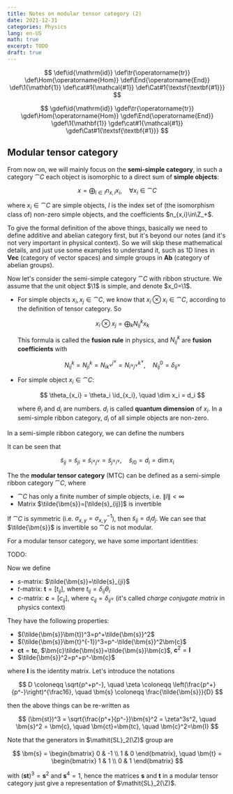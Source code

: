 ```yaml
---
title: Notes on modular tensor category (2)
date: 2021-12-31
categories: Physics
lang: en-US
math: true
excerpt: TODO
draft: true
---
```


$$
\def\id{\mathrm{id}}
\def\tr{\operatorname{tr}}
\def\Hom{\operatorname{Hom}}
\def\End{\operatorname{End}}
\def\1{\mathbf{1}}
\def\cat#1{\mathcal{#1}}
\def\Cat#1{\textsf{\textbf{#1}}}
$$

$$
\gdef\id{\mathrm{id}}
\gdef\tr{\operatorname{tr}}
\gdef\Hom{\operatorname{Hom}}
\gdef\End{\operatorname{End}}
\gdef\1{\mathbf{1}}
\gdef\cat#1{\mathcal{#1}}
\gdef\Cat#1{\textsf{\textbf{#1}}}
$$

## Modular tensor category

From now on, we will mainly focus on the **semi-simple category**, in such a category $\cat{C}$ each object is isomorphic to a direct sum of **simple objects**:

$$ x = \bigoplus_{i\in I} n_{x,i} x_i, \quad \forall x_i \in \cat{C} $$

where $x_i\in\cat{C}$ are simple objects, $I$ is the index set of (the isomorphism class of) non-zero simple objects, and the coefficients $n_{x,i}\in\Z_+$.

To give the formal definition of the above things, basically we need to define additive and abelian category first, but it's beyond our notes (and it's not very important in physical context). So we will skip these mathematical details, and just use some examples to understand it, such as 1D lines in **Vec** (category of vector spaces) and simple groups in **Ab** (category of abelian groups).

Now let's consider the semi-simple category $\cat{C}$ with ribbon structure. We assume that the unit object $\1$ is simple, and denote $x_0=\1$.

- For simple objects $x_i, x_j\in\cat{C}$, we know that $x_i\otimes x_i\in\cat{C}$, according to the definition of tensor category. So

  $$ x_i \otimes x_j = \bigoplus_k N_{ij}^k x_k $$

  This formula is called the **fusion rule** in physics, and $N_{ij}^k$ are **fusion coefficients** with

  $$ N_{ij}^k = N_{ji}^k = N_{ik^\vee}^{j^\vee} = N_{i^\vee j^\vee}^{k^\vee}, \quad N_{ij}^0 = \delta_{ij^\vee} $$

- For simple object $x_i\in\cat{C}$:

  $$ \theta_{x_i} = \theta_i \id_{x_i}, \quad \dim x_i = d_i $$

  where $\theta_i$ and $d_i$ are numbers. $d_i$ is called **quantum dimension** of $x_i$. In a semi-simple ribbon category, $d_i$ of all simple objects are non-zero.

In a semi-simple ribbon category, we can define the numbers

<!-- TODO: s-matrix -->

It can be seen that

$$ \tilde{s}_{ij} = \tilde{s}_{ji} = \tilde{s}_{i^\vee j^\vee} = \tilde{s}_{j^\vee i^\vee}, \quad \tilde{s}_{i0} = d_i = \dim x_i $$

The the **modular tensor category** (MTC) can be defined as a semi-simple ribbon category $\cat{C}$, where

- $\cat{C}$ has only a finite number of simple objects, i.e. $\|I\|<\infty$
- Matrix $\tilde{\bm{s}}=[\tilde{s}_{ij}]$ is invertible

If $\cat{C}$ is symmetric (i.e. $\sigma_{x,y}=\sigma_{x,y}^{-1}$), then $\tilde{s}_{ij}=d_i d_j$. We can see that $\tilde{\bm{s}}$ is invertible so $\cat{C}$ is not modular.

For a modular tensor category, we have some important identities:

TODO:

Now we define

- *s*-matrix: $\tilde{\bm{s}}=\tilde{s}_{ji}$
- *t*-matrix: $\bm{t}=[t_{ij}]$, where $t_{ij}=\delta_{ij}\theta_i$
- *c*-matrix: $\bm{c}=[c_{ij}]$, where $c_{ij}=\delta_{ij^\vee}$ (it's called *charge conjugate matrix* in physics context)

They have the following properties:

- $(\tilde{\bm{s}}\bm{t})^3=p^+\tilde{\bm{s}}^2$
- $(\tilde{\bm{s}}\bm{t}^{-1})^3=p^-\tilde{\bm{s}}^2\bm{c}$
- $\bm{ct}=\bm{tc}$, $\bm{c}\tilde{\bm{s}}=\tilde{\bm{s}}\bm{c}$, $\bm{c}^2=\bm{I}$
- $\tilde{\bm{s}}^2=p^+p^-\bm{c}$

where $\bm{I}$ is the identity matrix. Let's introduce the notations

$$ D \coloneqq \sqrt{p^+p^-}, \quad \zeta \coloneqq \left(\frac{p^+}{p^-}\right)^{\frac16}, \quad \bm{s} \coloneqq \frac{\tilde{\bm{s}}}{D} $$

then the above things can be re-written as

$$ (\bm{st})^3 = \sqrt{\frac{p^+}{p^-}}\bm{s}^2 = \zeta^3s^2, \quad \bm{s}^2 = \bm{c}, \quad \bm{ct}=\bm{tc}, \quad \bm{c}^2=\bm{I} $$

Note that the generators in $\mathit{SL}_2(\Z)$ group are

$$ \bm{s} = \begin{bmatrix} 0 & -1 \\ 1 & 0 \end{bmatrix}, \quad \bm{t} = \begin{bmatrix} 1 & 1 \\ 0 & 1 \end{bmatrix} $$

with $(\bm{st})^3=\bm{s}^2$ and $\bm{s}^4=1$, hence the matrices $\bm{s}$ and $\bm{t}$ in a modular tensor category just give a representation of $\mathit{SL}_2(\Z)$.
